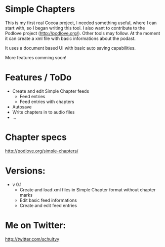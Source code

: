 Simple Chapters
====================

This is my first real Cocoa project, I needed something useful, where I can start with, so I began writing
this tool. I also want to contribute to the Podlove project (http://podlove.org/). Other tools may follow.
At the moment it can create a xml file with basic informations about the podast.

It uses a document based UI with basic auto saving capabilities.

More features comming soon!

Features / ToDo
===================

* Create and edit Simple Chapter feeds
	* Feed entries
	* Feed entries with chapters
* Autosave
* Write chapters in to audio files
* ...

Chapter specs
===================

http://podlove.org/simple-chapters/

Versions:
===================
* v 0.1
  * Create and load xml files in Simple Chapter format without chapter marks
  * Edit basic feed informations
  * Create and edit feed entries

Me on Twitter:
===================

http://twitter.com/schultyy